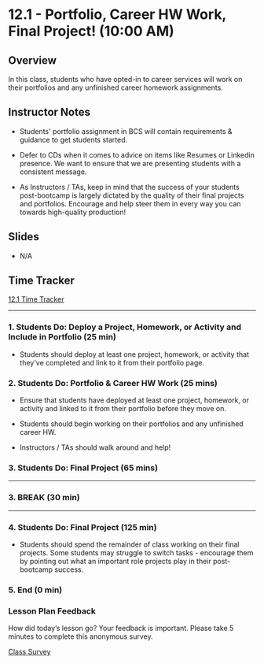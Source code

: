 # 12.1 - Portfolio, Career HW Work, Final Project! (10:00 AM)

## Overview

In this class, students who have opted-in to career services will work on their portfolios and any unfinished career homework assignments.

## Instructor Notes

* Students' portfolio assignment in BCS will contain requirements & guidance to get students started.

* Defer to CDs when it comes to advice on items like Resumes or Linkedin presence. We want to ensure that we are presenting students with a consistent message.

* As Instructors / TAs, keep in mind that the success of your students post-bootcamp is largely dictated by the quality of their final projects and portfolios. Encourage and help steer them in every way you can towards high-quality production!

## Slides

* N/A

## Time Tracker

[12.1 Time Tracker](https://docs.google.com/spreadsheets/d/1JGpy9QRmW3r0liJcZrDNHBvVfXBJd206uCbKoMgZ8-U/edit?usp=sharing)

- - -

### 1. Students Do: Deploy a Project, Homework, or Activity and Include in Portfolio (25 min)

* Students should deploy at least one project, homework, or activity that they've completed and link to it from their portfolio page.

### 2. Students Do:  Portfolio & Career HW Work (25 mins)

* Ensure that students have deployed at least one project, homework, or activity and linked to it from their portfolio before they move on.

* Students should begin working on their portfolios and any unfinished career HW.

* Instructors / TAs should walk around and help!

### 3. Students Do: Final Project (65 mins)

- - -

### 3. BREAK (30 min)

- - -

### 4. Students Do: Final Project (125 min)

* Students should spend the remainder of class working on their final projects. Some students may struggle to switch tasks - encourage them by pointing out what an important role projects play in their post-bootcamp success.  

### 5. End (0 min)

### Lesson Plan Feedback

How did today’s lesson go? Your feedback is important. Please take 5 minutes to complete this anonymous survey.

[Class Survey](https://forms.gle/nYLbt6NZUNJMJ1h38)
